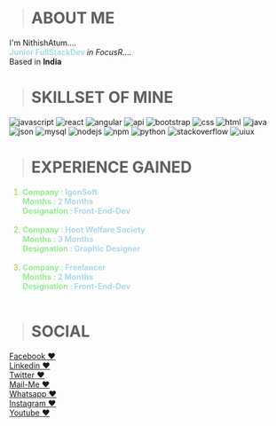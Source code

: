 > <h1>ABOUT ME</h1>
I'm NithishAtum....</br>
<b style="color:lightblue">Junior FullStackDev </b> <i>in FocusR....</i></br>
Based in <b>India</b></br>

> <h1>SKILLSET OF MINE</h1>
 ![javascript](https://drive.google.com/uc?export=download&id=1T7TnyZ3eurVqFUMDIvbYoThlxhiQcJ3S) 
 ![react](https://drive.google.com/uc?export=download&id=1SZm0FLYnl5gRByS8ytM2kzUVjwx747A5)
 ![angular](https://drive.google.com/uc?export=download&id=1wME24YLm1TL_dMIal7MfgRwaVkcJflLl)
 ![api](https://drive.google.com/uc?export=download&id=1J4_Dk4uSq2sfr1VsEke_g8gOwAbP3cpO)
 ![bootstrap](https://drive.google.com/uc?export=download&id=1NrvKdw2_kKi8CwpCvGSTsMQCOJRnzHP_)
 ![css](https://drive.google.com/uc?export=download&id=1En6b2cEO_FaM2gtB93AL1D6NwnN6bQpA)
 ![html](https://drive.google.com/uc?export=download&id=1wbf3GqIpdbQw5N1JarMyduoBRC7ruXUI)
 ![java](https://drive.google.com/uc?export=download&id=1yJnVZcBa4yq4psB-6t7zwAaweXcM9CnA)
 ![json](https://drive.google.com/uc?export=download&id=1x51JRtVTtNdK0sRjvCjmmbmWZzvj1lzD)
 ![mysql](https://drive.google.com/uc?export=download&id=1IQOoOoOZ11B7V833GrtitgJX3wHHFC5r)
 ![nodejs](https://drive.google.com/uc?export=download&id=1QRqKQtckm3YD1wJ2NXv-JXmRouBumnYF)
 ![npm](https://drive.google.com/uc?export=download&id=1Z3yQzNrjAoEJ-IMPOWx5aCu-SgT3FM6M)
 ![python](https://drive.google.com/uc?export=download&id=1YO3-wOtRc5HG8QFuRk60BHOxAmDEZtjD)
 ![stackoverflow](https://drive.google.com/uc?export=download&id=1AH-MOCdUlh_2QadcQvUjTAS6nqh8pjgU)
 ![uiux](https://drive.google.com/uc?export=download&id=1hv1Y7WXBGlre5UvU5UIKRSJbuCVXb8fE)


><h1>EXPERIENCE GAINED</h1>
<ol>
    <li style="color:yellowgreen">
       <b style="color:lightgreen">Company : <span style="color:lightblue" >IgonSoft</span></b> </br>
       <b style="color:lightgreen">Months : <span style="color:lightblue">2 Months</span></b> </br>
       <b style="color:lightgreen">Designation : <span style="color:lightblue"> Front-End-Dev</span></b> </br>
    </li> </br>
    <li style="color:yellowgreen">
       <b style="color:lightgreen">Company : <span style="color:lightblue" >Hoot Welfare Society</span></b> </br>
       <b style="color:lightgreen">Months : <span style="color:lightblue">3 Months</span></b> </br>
       <b style="color:lightgreen">Designation : <span style="color:lightblue">Graphic Designer</span></b> </br>
    </li> </br>
    <li style="color:yellowgreen">
       <b style="color:lightgreen">Company : <span style="color:lightblue">Freelancer</span></b> </br>
       <b style="color:lightgreen">Months : <span style="color:lightblue">2 Months</span></b> </br>
       <b style="color:lightgreen">Designation : <span style="color:lightblue"> Front-End-Dev</span></b> </br>
    </li></br>
</ol>
 
><h1>SOCIAL</h1>

<a href="https://www.facebook.com/nithishkumarthirucelvam">Facebook <span>&#10084;</span></a><br>
<a href="https://www.linkedin.com/in/nithish1b4">Linkedin <span>&#10084;</span></a><br>
<a href="https://twitter.com/NithishkumarTh2">Twitter <span>&#10084;</span></a><br>
<a href="mailto:nithishthirucelvam007@gmail.com">Mail-Me <span>&#10084;</span></a><br>
<a href="https://wa.me/9344150665">Whatsapp <span>&#10084;</span></a><br>
<a href="https://www.instagram.com/in/nithishmuthya007">Instagram <span>&#10084;</span></a><br>
<a href="https://www.youtube.com/channel/UCmJ6M4-Yp04p4vJRWcBI21g">Youtube <span>&#10084;</span></a><br>


